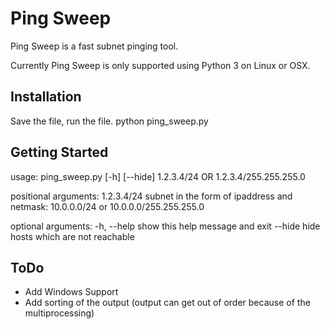 # Ping Sweep

Ping Sweep is a fast subnet pinging tool. 

Currently Ping Sweep is only supported using Python 3 on Linux or OSX.

## Installation
Save the file, run the file.
python ping_sweep.py

## Getting Started
usage: ping_sweep.py [-h] [--hide] 1.2.3.4/24  OR 1.2.3.4/255.255.255.0

positional arguments:
  1.2.3.4/24  subnet in the form of ipaddress and netmask: 10.0.0.0/24 or 10.0.0.0/255.255.255.0

optional arguments:
  -h, --help  show this help message and exit
  --hide      hide hosts which are not reachable

## ToDo
- Add Windows Support
- Add sorting of the output (output can get out of order because of the multiprocessing)
